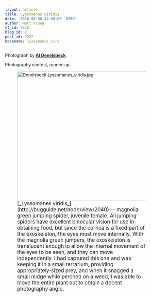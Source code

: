 ```yaml
---
layout: article
title: Lyssomanes viridis
date: '2016-08-08 12:00:00 -0700'
author: Matt Young
mt_id: 7222
blog_id: 2
post_id: 7222
basename: lyssomanes_viri
---
```

Photograph by [**Al Denelsbeck**](http://wading-in.net/).

Photography contest, runner-up.

<figure>
<img src="/PT/uploads/2016/Denelsbeck.Lyssomanes_viridis.jpg" alt="Denelsbeck.Lyssomanes_viridis.jpg" width="600" height="423" />
<figcaption markdown="span">
<big>[_Lyssomanes viridis_](http://bugguide.net/node/view/2040) -- magnolia green jumping spider, juvenile female. All jumping spiders have excellent binocular vision for use in obtaining food, but since the cornea is a fixed part of the exoskeleton, the eyes must move internally. With the magnolia green jumpers, the exoskeleton is translucent enough to allow the internal movement of the eyes to be seen, and they can move independently. I had captured this one and was keeping it in a small terrarium, providing appropriately-sized prey, and when it snagged a small midge while perched on a weed, I was able to move the entire plant out to obtain a decent photography angle.</big>

</figcaption>
</figure>
